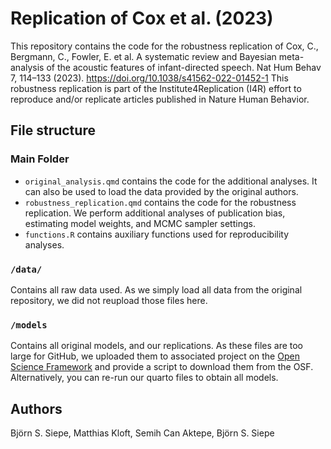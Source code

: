 # Replication of Cox et al. (2023)

This repository contains the code for the robustness replication of Cox, C., Bergmann, C., Fowler, E. et al. A systematic review and Bayesian meta-analysis of the acoustic features of infant-directed speech. Nat Hum Behav 7, 114–133 (2023). https://doi.org/10.1038/s41562-022-01452-1
This robustness replication is part of the Institute4Replication (I4R) effort to reproduce and/or replicate articles published in Nature Human Behavior. 


## File structure

### Main Folder
- `original_analysis.qmd` contains the code for the additional analyses. It can also be used to load the data provided by the original authors.
- `robustness_replication.qmd` contains the code for the robustness replication. We perform additional analyses of publication bias, estimating model weights, and MCMC sampler settings. 
- `functions.R` contains auxiliary functions used for reproducibility analyses.

### `/data/`
Contains all raw data used. As we simply load all data from the original repository, we did not reupload those files here. 

### `/models` 
Contains all original models, and our replications. As these files are too large for GitHub, we uploaded them to associated project on the [Open Science Framework](https://osf.io/ukfrc/) and provide a script to download them from the OSF. 
Alternatively, you can re-run our quarto files to obtain all models. 


## Authors
Björn S. Siepe, Matthias Kloft, Semih Can Aktepe, Björn S. Siepe


